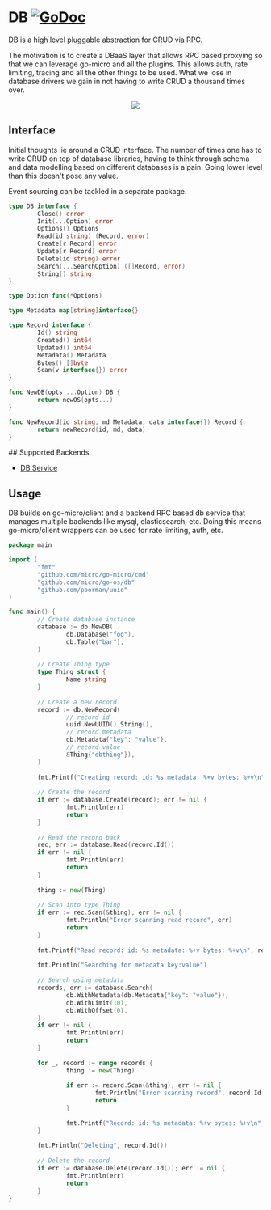 # DB [![GoDoc](https://godoc.org/github.com/micro/go-os?status.svg)](https://godoc.org/github.com/micro/go-os/db)

DB is a high level pluggable abstraction for CRUD via RPC.

The motivation is to create a DBaaS layer that 
allows RPC based proxying so that we can leverage go-micro and all the plugins. This allows auth, 
rate limiting, tracing and all the other things to be used. What we lose in database drivers we gain 
in not having to write CRUD a thousand times over.

<p align="center">
  <img src="https://github.com/micro/go-os/blob/master/doc/db.png" />
</p>

## Interface

Initial thoughts lie around a CRUD interface. The number of times 
one has to write CRUD on top of database libraries, having to think 
through schema and data modelling based on different databases is a 
pain. Going lower level than this doesn't pose any value.

Event sourcing can be tackled in a separate package.

```go
type DB interface {
        Close() error
        Init(...Option) error
        Options() Options
        Read(id string) (Record, error)
        Create(r Record) error
        Update(r Record) error
        Delete(id string) error
        Search(...SearchOption) ([]Record, error)
        String() string
}

type Option func(*Options)

type Metadata map[string]interface{}

type Record interface {
        Id() string
        Created() int64
        Updated() int64
        Metadata() Metadata
        Bytes() []byte
        Scan(v interface{}) error
}

func NewDB(opts ...Option) DB {
        return newOS(opts...)
}

func NewRecord(id string, md Metadata, data interface{}) Record {
        return newRecord(id, md, data)
}

```

## Supported Backends

- [DB Service](https://github.com/micro/db-srv)

## Usage

DB builds on go-micro/client and a backend RPC based db service that manages multiple backends like mysql, elasticsearch, etc. 
Doing this means go-micro/client wrappers can be used for rate limiting, auth, etc. 

```go
package main

import (
        "fmt"
        "github.com/micro/go-micro/cmd"
        "github.com/micro/go-os/db"
        "github.com/pborman/uuid"
)

func main() {
        // Create database instance
        database := db.NewDB(
                db.Database("foo"),
                db.Table("bar"),
        )
        
        // Create Thing type
        type Thing struct {
                Name string
        }
        
        // Create a new record
        record := db.NewRecord(
                // record id
                uuid.NewUUID().String(),
                // record metadata
                db.Metadata{"key": "value"},
                // record value
                &Thing{"dbthing"}),
        )
        
        fmt.Printf("Creating record: id: %s metadata: %+v bytes: %+v\n", record.Id(), record.Metadata(), string(record.Bytes()))
        
        // Create the record
        if err := database.Create(record); err != nil {
                fmt.Println(err)
                return
        }
        
        // Read the record back
        rec, err := database.Read(record.Id())
        if err != nil {
                fmt.Println(err)
                return
        }
        
        thing := new(Thing)
        
        // Scan into type Thing
        if err := rec.Scan(&thing); err != nil {
                fmt.Println("Error scanning read record", err)
                return
        }
        
        fmt.Printf("Read record: id: %s metadata: %+v bytes: %+v\n", rec.Id(), rec.Metadata(), thing)
        
        fmt.Println("Searching for metadata key:value")
        
        // Search using metadata
        records, err := database.Search(
                db.WithMetadata(db.Metadata{"key": "value"}), 
                db.WithLimit(10),
                db.WithOffset(0),
        )
        if err != nil {
                fmt.Println(err)
                return
        }
        
        for _, record := range records {
                thing := new(Thing)
        
                if err := record.Scan(&thing); err != nil {
                        fmt.Println("Error scanning record", record.Id(), err)
                        return
                }
        
                fmt.Printf("Record: id: %s metadata: %+v bytes: %+v\n", record.Id(), record.Metadata(), thing)
        }
        
        fmt.Println("Deleting", record.Id())
        
        // Delete the record
        if err := database.Delete(record.Id()); err != nil {
                fmt.Println(err)
                return
        }
}
```
